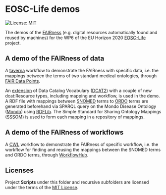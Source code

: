 # EOSC-Life demos
[![License: MIT](https://img.shields.io/badge/License-MIT-yellow.svg)](https://opensource.org/licenses/MIT)

The demos of the [FAIRness](https://www.go-fair.org/fair-principles/) (e.g. digital resources automatically found and reused by machines) for the WP6 of the EU Horizon 2020 [EOSC-Life](https://www.eosc-life.eu/) project.

## A demo of the FAIRness of data 

A [taverna](http://www.taverna.org.uk/download/workbench/) workflow to demonstrate the FAIRness with specific data, i.e. the mappings between the terms of two standard medical ontologies, through [FAIR Data Points](https://github.com/FAIRDataTeam/FAIRDataPoint-Spec). 

An [extension](https://github.com/LUMC-BioSemantics/dcat-extension/) of Data Catalog Vocabulary ([DCAT2](https://www.w3.org/TR/vocab-dcat-2
)) with a couple of new dcat:Resource types, including mapping and workflow, is used in the demo. A RDF file with mappings between [SNOMED](https://bioportal.bioontology.org/ontologies/SNOMEDCT) terms to [ORDO](https://bioportal.bioontology.org/ontologies/ORDO) terms are generated beforehand via SPARQL query on the Mondo Disease Ontology ([Mondo](https://mondo.monarchinitiative.org/)) using [RDFLib](https://github.com/RDFLib/rdflib
). The Simple Standard for Sharing Ontology Mappings ([SSSOM](https://github.com/mapping-commons/SSSOM)) is used to form each mapping in a repository of mappings. 
  
## A demo of the FAIRness of workflows 

A [CWL](https://www.commonwl.org/) workflow to demonstrate the FAIRness of specific workflow, i.e. the workflow for finding and reusing the mappings between the SNOMED terms and ORDO terms, through [WorkflowHub](https://workflowhub.eu/).

## Licenses
Project **Scripts** under this folder and recursive subfolders are licensed under the terms of the [MIT License](LICENSE).
